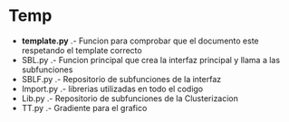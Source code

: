 # Temp
- **template.py** .-  Funcion para comprobar que el documento este respetando el template correcto
- SBL.py .- Funcion principal que crea la interfaz principal y llama a las subfunciones
- SBLF.py .- Repositorio de subfunciones de la interfaz
- Import.py .- librerias utilizadas en todo el codigo
- Lib.py .- Repositorio de subfunciones de la Clusterizacion
- TT.py .- Gradiente para el grafico
